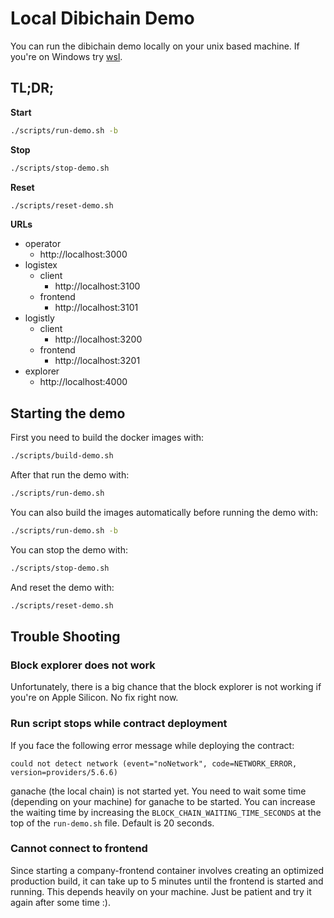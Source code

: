 # Local Dibichain Demo

You can run the dibichain demo locally on your unix based machine. If you're on Windows try [wsl](https://docs.microsoft.com/en-gb/windows/wsl/install).

## TL;DR;

**Start**
```bash
./scripts/run-demo.sh -b
```

**Stop**
```bash
./scripts/stop-demo.sh
```

**Reset**
```bash
./scripts/reset-demo.sh
```

**URLs**

- operator
  - http://localhost:3000
- logistex
  - client
    - http://localhost:3100
  - frontend
    - http://localhost:3101
- logistly
  - client
    - http://localhost:3200
  - frontend
    - http://localhost:3201
- explorer
  - http://localhost:4000

## Starting the demo
First you need to build the docker images with:
```bash
./scripts/build-demo.sh
```

After that run the demo with:
```bash
./scripts/run-demo.sh
```

You can also build the images automatically before running the demo with:
```bash
./scripts/run-demo.sh -b
```

You can stop the demo with:
```bash
./scripts/stop-demo.sh
```

And reset the demo with:
```bash
./scripts/reset-demo.sh
```


## Trouble Shooting

### Block explorer does not work

Unfortunately, there is a big chance that the block explorer is not working if you're on Apple Silicon. No fix right now.


### Run script stops while contract deployment

If you face the following error message while deploying the contract:
```
could not detect network (event="noNetwork", code=NETWORK_ERROR, version=providers/5.6.6)
```
ganache (the local chain) is not started yet. You need to wait some time (depending on your machine) for ganache to be started. You can increase the waiting time by increasing the `BLOCK_CHAIN_WAITING_TIME_SECONDS` at the top of the `run-demo.sh` file. Default is 20 seconds.


### Cannot connect to frontend

Since starting a company-frontend container involves creating an optimized production build, it can take up to 5 minutes until the frontend is started and running. This depends heavily on your machine. Just be patient and try it again after some time :).